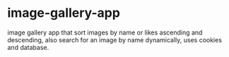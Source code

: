 # image-gallery-app
image gallery app that sort images by name or likes ascending and descending, also search for an image by name dynamically, uses cookies and database.
